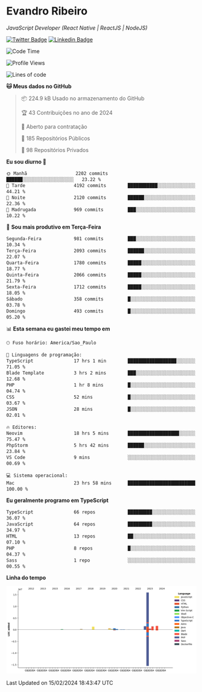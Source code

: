 # Evandro **Ribeiro**

*JavaScript Developer (React Native | ReactJS | NodeJS)*

[![Twitter Badge](https://img.shields.io/badge/-@ribeiroevandro-201B2D?style=flat-square&labelColor=201B2D&logo=twitter&logoColor=white&link=https://twitter.com/ribeiroevandro)](https://twitter.com/ribeiroevandro) 
[![Linkedin Badge](https://img.shields.io/badge/-Evandro%20Ribeiro-201B2D?style=flat-square&logo=Linkedin&logoColor=white&link=https://www.linkedin.com/in/ribeiroevandro)](https://www.linkedin.com/in/ribeiroevandro) 


<!--START_SECTION:waka-->
![Code Time](http://img.shields.io/badge/Code%20Time-3%2C694%20hrs%2042%20mins-blue)

![Profile Views](http://img.shields.io/badge/Visualizac%C3%B5es%20do%20perfil-0-blue)

![Lines of code](https://img.shields.io/badge/Desde%20o%20Hello%20World%20eu%20escrevi-24.0%20million%20linhas%20de%20c%C3%B3digo-blue)

**🐱 Meus dados no GitHub** 

> 📦 224.9 kB Usado no armazenamento do GitHub 
 > 
> 🏆 43 Contribuições no ano de 2024
 > 
> 💼 Aberto para contratação
 > 
> 📜 185 Repositórios Públicos 
 > 
> 🔑 98 Repositórios Privados 
 > 
**Eu sou diurno 🐤** 

```text
🌞 Manhã                  2202 commits        ██████░░░░░░░░░░░░░░░░░░░   23.22 % 
🌆 Tarde                  4192 commits        ███████████░░░░░░░░░░░░░░   44.21 % 
🌃 Noite                  2120 commits        ██████░░░░░░░░░░░░░░░░░░░   22.36 % 
🌙 Madrugada              969 commits         ███░░░░░░░░░░░░░░░░░░░░░░   10.22 % 
```
📅 **Sou mais produtivo em Terça-Feira** 

```text
Segunda-Feira            981 commits         ███░░░░░░░░░░░░░░░░░░░░░░   10.34 % 
Terça-Feira              2093 commits        ██████░░░░░░░░░░░░░░░░░░░   22.07 % 
Quarta-Feira             1780 commits        █████░░░░░░░░░░░░░░░░░░░░   18.77 % 
Quinta-Feira             2066 commits        █████░░░░░░░░░░░░░░░░░░░░   21.79 % 
Sexta-Feira              1712 commits        █████░░░░░░░░░░░░░░░░░░░░   18.05 % 
Sábado                   358 commits         █░░░░░░░░░░░░░░░░░░░░░░░░   03.78 % 
Domingo                  493 commits         █░░░░░░░░░░░░░░░░░░░░░░░░   05.20 % 
```


📊 **Esta semana eu gastei meu tempo em** 

```text
🕑︎ Fuso horário: America/Sao_Paulo

💬 Linguagens de programação: 
TypeScript               17 hrs 1 min        ██████████████████░░░░░░░   71.05 % 
Blade Template           3 hrs 2 mins        ███░░░░░░░░░░░░░░░░░░░░░░   12.68 % 
PHP                      1 hr 8 mins         █░░░░░░░░░░░░░░░░░░░░░░░░   04.74 % 
CSS                      52 mins             █░░░░░░░░░░░░░░░░░░░░░░░░   03.67 % 
JSON                     28 mins             █░░░░░░░░░░░░░░░░░░░░░░░░   02.01 % 

🔥 Editores: 
Neovim                   18 hrs 5 mins       ███████████████████░░░░░░   75.47 % 
PhpStorm                 5 hrs 42 mins       ██████░░░░░░░░░░░░░░░░░░░   23.84 % 
VS Code                  9 mins              ░░░░░░░░░░░░░░░░░░░░░░░░░   00.69 % 

💻 Sistema operacional: 
Mac                      23 hrs 58 mins      █████████████████████████   100.00 % 
```

**Eu geralmente programo em TypeScript** 

```text
TypeScript               66 repos            █████████░░░░░░░░░░░░░░░░   36.07 % 
JavaScript               64 repos            █████████░░░░░░░░░░░░░░░░   34.97 % 
HTML                     13 repos            ██░░░░░░░░░░░░░░░░░░░░░░░   07.10 % 
PHP                      8 repos             █░░░░░░░░░░░░░░░░░░░░░░░░   04.37 % 
Sass                     1 repo              ░░░░░░░░░░░░░░░░░░░░░░░░░   00.55 % 
```



**Linha do tempo**

![Lines of Code chart](https://raw.githubusercontent.com/ribeiroevandro/ribeiroevandro/main/assets/bar_graph.png)


 Last Updated on 15/02/2024 18:43:47 UTC
<!--END_SECTION:waka-->
